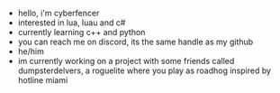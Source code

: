 - hello, i'm cyberfencer
- interested in lua, luau and c#
- currently learning c++ and python
- you can reach me on discord, its the same handle as my github
- he/him
- im currently working on a project with some friends called dumpsterdelvers, a roguelite where you play as roadhog inspired by hotline miami

